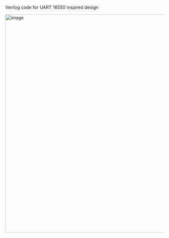 Verilog code for UART 16550 inspired design


<img width="691" alt="image" src="https://github.com/user-attachments/assets/a60a37c4-6744-4dae-ab03-18216780e461" />
